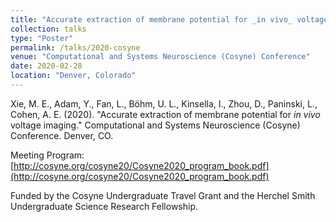 ```yaml
---
title: "Accurate extraction of membrane potential for _in vivo_ voltage imaging"
collection: talks
type: "Poster"
permalink: /talks/2020-cosyne
venue: "Computational and Systems Neuroscience (Cosyne) Conference"
date: 2020-02-28
location: "Denver, Colorado"
---
```


Xie, M. E., Adam, Y., Fan, L., Böhm, U. L., Kinsella, I., Zhou, D., Paninski, L., Cohen, A. E. (2020). "Accurate extraction of membrane potential for _in vivo_ voltage imaging." Computational and Systems Neuroscience (Cosyne) Conference. Denver, CO.

Meeting Program: [http://cosyne.org/cosyne20/Cosyne2020_program_book.pdf](http://cosyne.org/cosyne20/Cosyne2020_program_book.pdf)

Funded by the Cosyne Undergraduate Travel Grant and the Herchel Smith Undergraduate Science Research Fellowship.
